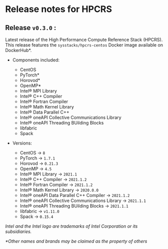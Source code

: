 # Release notes for HPCRS

## Release `v0.3.0` :

Latest release of the High Performance Compute Reference Stack (HPCRS). This
release features the `sysstacks/hpcrs-centos` Docker image available on
DockerHub*.

- Components included:
  - CentOS
  - PyTorch*
  - Horovod*
  - OpenMP*
  - Intel® MPI Library
  - Intel® C++ Compiler
  - Intel® Fortran Compiler 
  - Intel® Math Kernel Library
  - Intel® Data Parallel C++
  - Intel® oneAPI Collective Communications Library
  - Intel® oneAPI Threading BUilding Blocks
  - libfabric
  - Spack

- Versions:
  - CentOS -> `8`
  - PyTorch ->  `1.7.1`
  - Horovod ->  `0.21.3`
  - OpenMP -> `4.5`
  - Intel® MPI Library ->  `2021.1`
  - Intel® C++ Compiler ->  `2021.1.2`
  - Intel® Fortran Compiler ->  `2021.1.2`
  - Intel® Math Kernel Library ->  `2020.0.0`
  - Intel® oneAPI Data Parallel C++ Compiler -> `2021.1.2`
  - Intel® oneAPI Collective Communications Library -> `2021.1.1`
  - Intel® oneAPI Threading BUilding Blocks -> `2021.1.1`
  - libfabric -> `v1.11.0`
  - Spack -> `0.15.4`


*Intel and the Intel logo are trademarks of Intel Corporation or its
subsidiaries.*

*\*Other names and brands may be claimed as the property of others*
